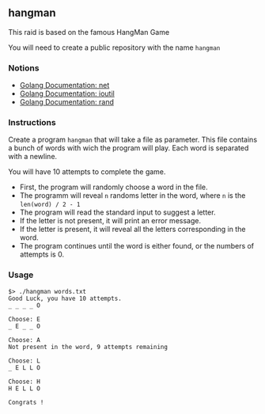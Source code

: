 ## hangman

This raid is based on the famous HangMan Game

You will need to create a public repository with the name `hangman`

### Notions
- [Golang Documentation: net](https://golang.org/pkg/net/)
- [Golang Documentation: ioutil](https://golang.org/pkg/ioutil/)
- [Golang Documentation: rand](https://golang.org/pkg/math/rand/)

### Instructions

Create a program `hangman` that will take a file as parameter. 
This file contains a bunch of words with wich the program will play. Each word is separated with a newline.

You will have 10 attempts to complete the game.

* First, the program will randomly choose a word in the file.
* The programm will reveal `n` randoms letter in the word, where `n` is the `len(word) / 2 - 1`
* The program will read the standard input to suggest a letter.
* If the letter is not present, it will print an error message.
* If the letter is present, it will reveal all the letters corresponding in the word.
* The program continues until the word is either found, or the numbers of attempts is 0.

### Usage
```
$> ./hangman words.txt
Good Luck, you have 10 attempts.
_ _ _ _ O

Choose: E
_ E _ _ O

Choose: A
Not present in the word, 9 attempts remaining

Choose: L
_ E L L O 

Choose: H
H E L L O

Congrats !

```